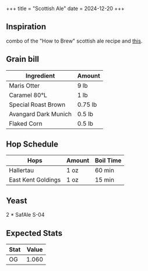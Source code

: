 +++
title = "Scottish Ale"
date = 2024-12-20
+++

## Inspiration
combo of the "How to Brew" scottish ale recipe and [this](https://homebrewacademy.com/epic-scottish-ale-recipe/).

## Grain bill
| Ingredient           | Amount  |
|----------------------|---------|
| Maris Otter          | 9 lb    |
| Caramel 80&deg;L     | 1 lb    |
| Special Roast Brown  | 0.75 lb |
| Avangard Dark Munich | 0.5 lb  |
| Flaked Corn          | 0.5 lb  |

## Hop Schedule
| Hops | Amount | Boil Time |
|------|--------|-----------|
| Hallertau | 1 oz | 60 min |
| East Kent Goldings | 1 oz | 15 min |

## Yeast
2 * SafAle S-04

## Expected Stats

| Stat | Value |
|------|-------|
| OG   | 1.060 |
